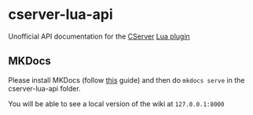 # cserver-lua-api

Unofficial API documentation for the [CServer](https://github.com/igor725/cserver) [Lua plugin](https://github.com/igor725/cs-lua/blob/main/src/luaclient.c)

## MKDocs
Please install MKDocs (follow [this](https://www.mkdocs.org/user-guide/installation/) guide) and then do ``mkdocs serve`` in the cserver-lua-api folder.

You will be able to see a local version of the wiki at ``127.0.0.1:8000``
